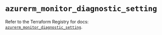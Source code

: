 # `azurerm_monitor_diagnostic_setting`

Refer to the Terraform Registry for docs: [`azurerm_monitor_diagnostic_setting`](https://registry.terraform.io/providers/hashicorp/azurerm/4.46.0/docs/resources/monitor_diagnostic_setting).
